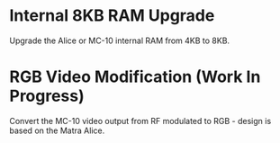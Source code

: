 # Internal 8KB RAM Upgrade
Upgrade the Alice or MC-10 internal RAM from 4KB to 8KB.<br>

# RGB Video Modification (Work In Progress)
Convert the MC-10 video output from RF modulated to RGB - design is based on the Matra Alice.<br>
